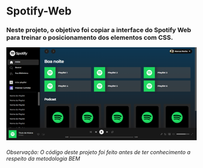 # Spotify-Web

### Neste projeto, o objetivo foi copiar a interface do Spotify Web para treinar o posicionamento dos elementos com CSS.

<img src="https://github.com/mvarocha/Spotify-Web/blob/main/img/print.png?raw=true">

###### Observação: O código deste projeto foi feito antes de ter conhecimento a respeito da metodologia BEM

